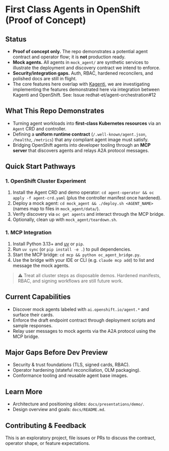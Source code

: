 # First Class Agents in OpenShift (Proof of Concept)

## Status
- **Proof of concept only.** The repo demonstrates a potential agent contract and operator flow; it is **not** production ready.
- **Mock agents.** All agents in `mock_agent/` are synthetic services to illustrate the deployment and discovery contract we intend to enforce.
- **Security/integration gaps.** Auth, RBAC, hardened reconcilers, and polished docs are still in flight.
- The core features here overlap with [Kagenti](https://github.com/kagenti/kagenti), we are investigating implementing the features demonstrated here via integration between Kagenti and OpenShift. See: Issue redhat-et/agent-orchestration#12

## What This Repo Demonstrates
- Turning agent workloads into **first-class Kubernetes resources** via an `Agent` CRD and controller.
- Defining a **uniform runtime contract** (`/.well-known/agent.json`, `/healthz`, `/metrics`) that any compliant agent image must satisfy.
- Bridging OpenShift agents into developer tooling through an **MCP server** that discovers agents and relays A2A protocol messages.

## Quick Start Pathways
### 1. OpenShift Cluster Experiment
1. Install the Agent CRD and demo operator: `cd agent-operator && oc apply -f agent-crd.yaml` (plus the controller manifest once hardened).
2. Deploy a mock agent: `cd mock_agent && ./deploy.sh <AGENT_NAME>` (names map to files in `mock_agent/data/`).
3. Verify discovery via `oc get agents` and interact through the MCP bridge.
4. Optionally, clean up with `mock_agent/teardown.sh`.

### 1. MCP Integration
1. Install Python 3.13+ and [uv](https://github.com/astral-sh/uv) or `pip`.
2. Run `uv sync` (or `pip install -e .`) to pull dependencies.
3. Start the MCP bridge: `cd mcp && python oc_agent_bridge.py`.
4. Use the bridge with your IDE or CLI (e.g. `claude mcp add`) to list and message the mock agents.

> ⚠️ Treat all cluster steps as disposable demos. Hardened manifests, RBAC, and signing workflows are still future work.

## Current Capabilities
- Discover mock agents labeled with `ai.openshift.io/agent.*` and surface their cards.
- Enforce the draft endpoint contract through deployment scripts and sample responses.
- Relay user messages to mock agents via the A2A protocol using the MCP bridge.

## Major Gaps Before Dev Preview
- Security & trust foundations (TLS, signed cards, RBAC).
- Operator hardening (stateful reconciliation, OLM packaging).
- Conformance tooling and reusable agent base images.

## Learn More
- Architecture and positioning slides: `docs/presentations/demo/`.
- Design overview and goals: `docs/README.md`.

## Contributing & Feedback
This is an exploratory project, file issues or PRs to discuss the contract, operator shape, or feature expectations.
